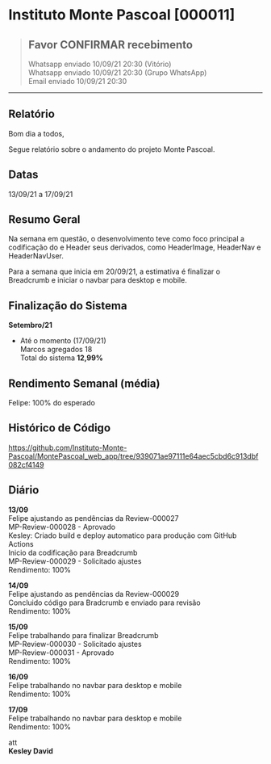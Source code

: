 
# Instituto Monte Pascoal [000011]
> ## **Favor CONFIRMAR recebimento**  
> Whatsapp enviado 10/09/21 20:30 (Vitório)  
> Whatsapp enviado 10/09/21 20:30 (Grupo WhatsApp)  
> Email enviado 10/09/21 20:30

***

## **Relatório**

Bom dia a todos,  

Segue relatório sobre o andamento do projeto Monte Pascoal.  

## Datas
13/09/21 a 17/09/21  

## Resumo Geral

Na semana em questão, o desenvolvimento teve como foco principal a codificação do e Header seus derivados, como HeaderImage, HeaderNav e HeaderNavUser.

Para a semana que inicia em 20/09/21, a estimativa é finalizar o Breadcrumb e iniciar o navbar para desktop e mobile.   

## Finalização do Sistema  
**Setembro/21**  
- Até o momento (17/09/21)  
  Marcos agregados 18  
  Total do sistema **12,99%**   

## Rendimento Semanal (média)
Felipe: 100% do esperado  

## Histórico de Código
https://github.com/Instituto-Monte-Pascoal/MontePascoal_web_app/tree/939071ae97111e64aec5cbd6c913dbf082cf4149  

## Diário

**13/09**    
Felipe ajustando as pendências da Review-000027  
MP-Review-000028 - Aprovado  
Kesley: Criado build e deploy automatico para produção com GitHub Actions  
Inicio da codificação para Breadcrumb  
MP-Review-000029 - Solicitado ajustes  
Rendimento: 100%  
    
**14/09**    
Felipe ajustando as pendências da Review-000029  
Concluido código para Bradcrumb e enviado para revisão  
Rendimento: 100%   
    
**15/09**    
Felipe trabalhando para finalizar Breadcrumb  
MP-Review-000030 - Solicitado ajustes  
MP-Review-000031 - Aprovado  
Rendimento: 100%  
    
**16/09**    
Felipe trabalhando no navbar para desktop e mobile  
Rendimento: 100%   
    
**17/09**    
Felipe trabalhando no navbar para desktop e mobile  
Rendimento: 100%  

att  
**Kesley David**